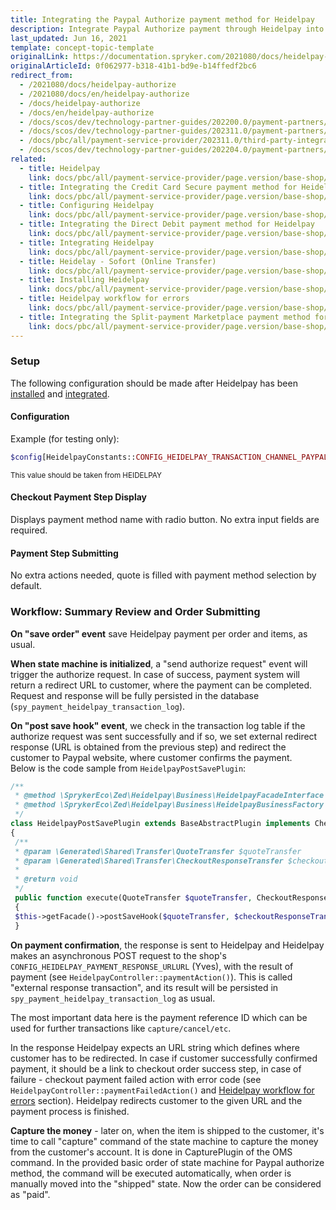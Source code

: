 ```yaml
---
title: Integrating the Paypal Authorize payment method for Heidelpay
description: Integrate Paypal Authorize payment through Heidelpay into the Spryker-based shop.
last_updated: Jun 16, 2021
template: concept-topic-template
originalLink: https://documentation.spryker.com/2021080/docs/heidelpay-authorize
originalArticleId: 0f062977-b318-41b1-bd9e-b14ffedf2bc6
redirect_from:
  - /2021080/docs/heidelpay-authorize
  - /2021080/docs/en/heidelpay-authorize
  - /docs/heidelpay-authorize
  - /docs/en/heidelpay-authorize
  - /docs/scos/dev/technology-partner-guides/202200.0/payment-partners/heidelpay/integrating-payment-methods-for-heidelpay/integrating-the-paypal-authorize-payment-method-for-heidelpay.html
  - /docs/scos/dev/technology-partner-guides/202311.0/payment-partners/heidelpay/integrating-payment-methods-for-heidelpay/integrating-the-paypal-authorize-payment-method-for-heidelpay.html
  - /docs/pbc/all/payment-service-provider/202311.0/third-party-integrations/heidelpay/integrate-payment-methods-for-heidelpay/integrate-the-paypal-authorize-payment-method-for-heidelpay.html
  - /docs/scos/dev/technology-partner-guides/202204.0/payment-partners/heidelpay/integrating-payment-methods-for-heidelpay/integrating-the-paypal-authorize-payment-method-for-heidelpay.html
related:
  - title: Heidelpay
    link: docs/pbc/all/payment-service-provider/page.version/base-shop/third-party-integrations/heidelpay/heidelpay.html
  - title: Integrating the Credit Card Secure payment method for Heidelpay
    link: docs/pbc/all/payment-service-provider/page.version/base-shop/third-party-integrations/heidelpay/integrate-payment-methods-for-heidelpay/integrate-the-credit-card-secure-payment-method-for-heidelpay.html
  - title: Configuring Heidelpay
    link: docs/pbc/all/payment-service-provider/page.version/base-shop/third-party-integrations/heidelpay/configure-heidelpay.html
  - title: Integrating the Direct Debit payment method for Heidelpay
    link: docs/pbc/all/payment-service-provider/page.version/base-shop/third-party-integrations/heidelpay/integrate-payment-methods-for-heidelpay/integrate-the-direct-debit-payment-method-for-heidelpay.html
  - title: Integrating Heidelpay
    link: docs/pbc/all/payment-service-provider/page.version/base-shop/third-party-integrations/heidelpay/integrate-heidelpay.html
  - title: Heidelay - Sofort (Online Transfer)
    link: docs/pbc/all/payment-service-provider/page.version/base-shop/third-party-integrations/heidelpay/integrate-payment-methods-for-heidelpay/integrate-the-sofort-payment-method-for-heidelpay.html
  - title: Installing Heidelpay
    link: docs/pbc/all/payment-service-provider/page.version/base-shop/third-party-integrations/heidelpay/install-heidelpay.html
  - title: Heidelpay workflow for errors
    link: docs/pbc/all/payment-service-provider/page.version/base-shop/third-party-integrations/heidelpay/heidelpay-workflow-for-errors.html
  - title: Integrating the Split-payment Marketplace payment method for Heidelpay
    link: docs/pbc/all/payment-service-provider/page.version/base-shop/third-party-integrations/heidelpay/integrate-payment-methods-for-heidelpay/integrate-the-split-payment-marketplace-payment-method-for-heidelpay.html
---
```


### Setup

The following configuration should be made after Heidelpay has been [installed](/docs/pbc/all/payment-service-provider/{{page.version}}/base-shop/third-party-integrations/heidelpay/install-heidelpay.html) and [integrated](/docs/pbc/all/payment-service-provider/{{page.version}}/base-shop/third-party-integrations/heidelpay/configure-heidelpay.html).

#### Configuration

Example (for testing only):

```php
$config[HeidelpayConstants::CONFIG_HEIDELPAY_TRANSACTION_CHANNEL_PAYPAL] = '31HA07BC8142C5A171749A60D979B6E4';
```

<sub>This value should be taken from HEIDELPAY</sub>

#### Checkout Payment Step Display

Displays payment method name with radio button. No extra input fields are required.

#### Payment Step Submitting

No extra actions needed, quote is filled with payment method selection by default.

### Workflow: Summary Review and Order Submitting

**On "save order" event** save Heidelpay payment per order and items, as usual.

**When state machine is initialized**, a "send authorize request" event will trigger the authorize request. In case of success, payment system will  return a redirect URL to customer, where the payment can be completed. Request and response will be fully persisted in the database (`spy_payment_heidelpay_transaction_log`). 

**On "post save hook" event**, we check in the transaction log table if the authorize request was sent successfully and if so, we set external redirect response (URL is obtained from the previous step) and redirect the customer to Paypal website, where customer confirms the payment. <br>
Below is the code sample from `HeidelpayPostSavePlugin`:

```php
/**
 * @method \SprykerEco\Zed\Heidelpay\Business\HeidelpayFacadeInterface getFacade()
 * @method \SprykerEco\Zed\Heidelpay\Business\HeidelpayBusinessFactory getFactory()
 */
class HeidelpayPostSavePlugin extends BaseAbstractPlugin implements CheckoutPostCheckPluginInterface
{
 /**
 * @param \Generated\Shared\Transfer\QuoteTransfer $quoteTransfer
 * @param \Generated\Shared\Transfer\CheckoutResponseTransfer $checkoutResponseTransfer
 *
 * @return void
 */
 public function execute(QuoteTransfer $quoteTransfer, CheckoutResponseTransfer $checkoutResponseTransfer)
 {
 $this->getFacade()->postSaveHook($quoteTransfer, $checkoutResponseTransfer);
 }
 ```

**On payment confirmation**, the response is sent to Heidelpay and Heidelpay makes an asynchronous POST request to the shop's `CONFIG_HEIDELPAY_PAYMENT_RESPONSE_URLURL` (Yves), with the result of payment (see `HeidelpayController::paymentAction()`). This is called "external response transaction", and its result will be persisted in `spy_payment_heidelpay_transaction_log` as usual.

The most important data here is the payment reference ID which can be used for further transactions like `capture/cancel/etc`.

In the response Heidelpay expects an URL string which defines where customer has to be redirected. In case if customer successfully confirmed payment, it should be a link to checkout order success step, in case of failure - checkout payment failed action with error code (see `HeidelpayController::paymentFailedAction()` and [Heidelpay workflow for errors](/docs/pbc/all/payment-service-provider/{{page.version}}/base-shop/third-party-integrations/heidelpay/heidelpay-workflow-for-errors.html) section). Heidelpay redirects customer to the given URL and the payment process is finished. 

**Capture the money** - later on, when the item is shipped to the customer, it's time to call "capture" command of the state machine to capture the money from the customer's account. It is done in CapturePlugin of the OMS command. In the provided basic order of state machine for Paypal authorize method, the command will be executed automatically, when order is manually moved into the "shipped" state. Now the order can be considered as "paid".
